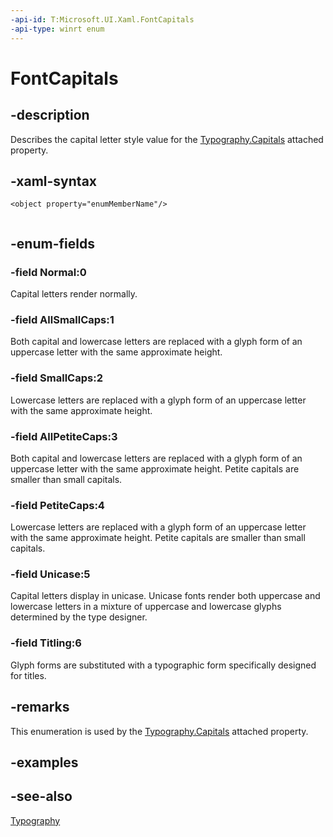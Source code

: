 ```yaml
---
-api-id: T:Microsoft.UI.Xaml.FontCapitals
-api-type: winrt enum
---
```


<!-- Enumeration syntax
public enum Microsoft.UI.Xaml.FontCapitals : int
-->

# FontCapitals

## -description

Describes the capital letter style value for the [Typography.Capitals](/windows/windows-app-sdk/api/winrt/microsoft.ui.xaml.documents.typography#xaml-attached-properties) attached property.

## -xaml-syntax

```xaml
<object property="enumMemberName"/>
 
```

## -enum-fields

### -field Normal:0

Capital letters render normally.

### -field AllSmallCaps:1

Both capital and lowercase letters are replaced with a glyph form of an uppercase letter with the same approximate height.

### -field SmallCaps:2

Lowercase letters are replaced with a glyph form of an uppercase letter with the same approximate height.

### -field AllPetiteCaps:3

Both capital and lowercase letters are replaced with a glyph form of an uppercase letter with the same approximate height. Petite capitals are smaller than small capitals.

### -field PetiteCaps:4

Lowercase letters are replaced with a glyph form of an uppercase letter with the same approximate height. Petite capitals are smaller than small capitals.

### -field Unicase:5

Capital letters display in unicase. Unicase fonts render both uppercase and lowercase letters in a mixture of uppercase and lowercase glyphs determined by the type designer.

### -field Titling:6

Glyph forms are substituted with a typographic form specifically designed for titles.

## -remarks

This enumeration is used by the [Typography.Capitals](/windows/windows-app-sdk/api/winrt/microsoft.ui.xaml.documents.typography#xaml-attached-properties) attached property.

## -examples

## -see-also

[Typography](../microsoft.ui.xaml.documents/typography.md)
